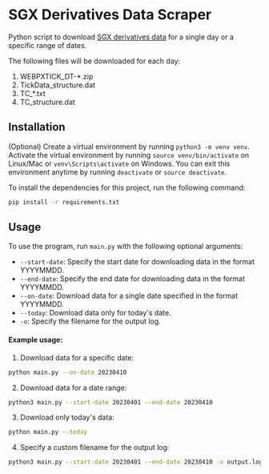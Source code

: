 # SGX Derivatives Data Scraper

Python script to download [SGX derivatives data](https://www.sgx.com/research-education/derivatives) for a single day or a specific range of dates.

The following files will be downloaded for each day:
1. WEBPXTICK_DT-*.zip
2. TickData_structure.dat
3. TC_*.txt
4. TC_structure.dat

## Installation
(Optional) Create a virtual environment by running `python3 -m venv venv`. Activate the virtual environment by running `source venv/bin/activate` on Linux/Mac or `venv\Scripts\activate` on Windows. You can exit this environment anytime by running `deactivate` or `source deactivate`.

To install the dependencies for this project, run the following command:
```bash
pip install -r requirements.txt
```

## Usage
To use the program, run `main.py` with the following optional arguments:

* `--start-date`: Specify the start date for downloading data in the format YYYYMMDD.
* `--end-date`: Specify the end date for downloading data in the format YYYYMMDD.
* `--on-date`: Download data for a single date specified in the format YYYYMMDD.
* `--today`: Download data only for today's date.
* `-o`: Specify the filename for the output log.

#### Example usage:
1. Download data for a specific date:
```bash
python main.py --on-date 20230410
```

2. Download data for a date range:
```bash
python3 main.py --start-date 20230401 --end-date 20230410
```

3. Download only today's data:
```bash
python main.py --today
```

4. Specify a custom filename for the output log:
```bash
python3 main.py --start-date 20230401 --end-date 20230410 -o output.log
```